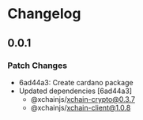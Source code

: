 # Changelog

## 0.0.1

### Patch Changes

- 6ad44a3: Create cardano package
- Updated dependencies [6ad44a3]
  - @xchainjs/xchain-crypto@0.3.7
  - @xchainjs/xchain-client@1.0.8
